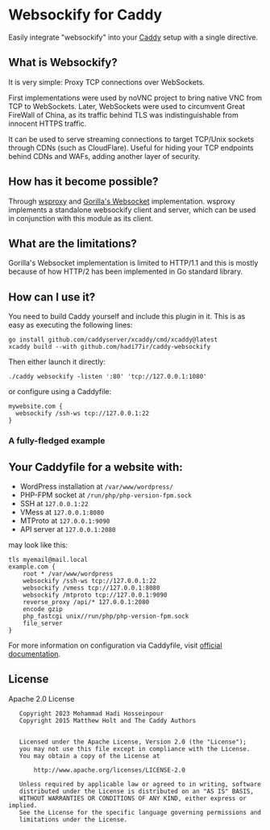 # Websockify for Caddy
Easily integrate "websockify" into your [Caddy](https://github.com/caddyserver/caddy) setup with a single directive.

## What is Websockify?
It is very simple: Proxy TCP connections over WebSockets.

First implementations were used by noVNC project to bring native VNC from TCP to WebSockets. Later, WebSockets were used
to circumvent Great FireWall of China, as its traffic behind TLS was indistinguishable from innocent HTTPS traffic.

It can be used to serve streaming connections to target TCP/Unix sockets through CDNs (such as CloudFlare). Useful for
hiding your TCP endpoints behind CDNs and WAFs, adding another layer of security.

## How has it become possible?
Through [wsproxy](https://github.com/hadi77ir/wsproxy) and [Gorilla's Websocket](https://github.com/gorilla/websocket)
implementation. wsproxy implements a standalone websockify client and server, which can be used in conjunction with this
module as its client.

## What are the limitations?
Gorilla's Websocket implementation is limited to HTTP/1.1 and this is mostly because of how HTTP/2
has been implemented in Go standard library.

## How can I use it?
You need to build Caddy yourself and include this plugin in it. This is as easy as executing the following lines:
```shell
go install github.com/caddyserver/xcaddy/cmd/xcaddy@latest
xcaddy build --with github.com/hadi77ir/caddy-websockify
```

Then either launch it directly:
```shell
./caddy websockify -listen ':80' 'tcp://127.0.0.1:1080'
```

or configure using a Caddyfile:
```shell
mywebsite.com {
  websockify /ssh-ws tcp://127.0.0.1:22
}
```
### A fully-fledged example
Your Caddyfile for a website with:
- 
- WordPress installation at `/var/www/wordpress/`
- PHP-FPM socket at `/run/php/php-version-fpm.sock`
- SSH at `127.0.0.1:22`
- VMess at `127.0.0.1:8080`
- MTProto at `127.0.0.1:9090`
- API server at `127.0.0.1:2080`

may look like this:
```
tls myemail@mail.local
example.com {
	root * /var/www/wordpress
	websockify /ssh-ws tcp://127.0.0.1:22
	websockify /vmess tcp://127.0.0.1:8080
	websockify /mtproto tcp://127.0.0.1:9090
	reverse_proxy /api/* 127.0.0.1:2080
	encode gzip
	php_fastcgi unix//run/php/php-version-fpm.sock
	file_server
}
```

For more information on configuration via Caddyfile, visit [official documentation](https://caddyserver.com/docs/caddyfile).
## License
Apache 2.0 License

```
   Copyright 2023 Mohammad Hadi Hosseinpour
   Copyright 2015 Matthew Holt and The Caddy Authors
   

   Licensed under the Apache License, Version 2.0 (the "License");
   you may not use this file except in compliance with the License.
   You may obtain a copy of the License at

       http://www.apache.org/licenses/LICENSE-2.0

   Unless required by applicable law or agreed to in writing, software
   distributed under the License is distributed on an "AS IS" BASIS,
   WITHOUT WARRANTIES OR CONDITIONS OF ANY KIND, either express or implied.
   See the License for the specific language governing permissions and
   limitations under the License.
```
